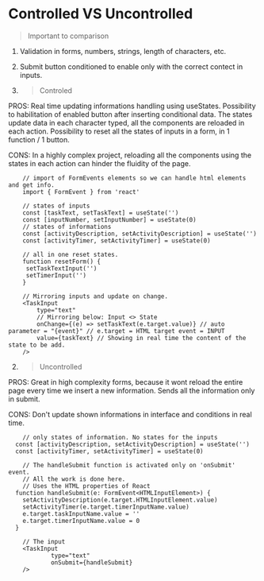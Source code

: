 # Controlled VS Uncontrolled

> Important to comparison
1. Validation in forms, numbers, strings, length of characters, etc.
2. Submit button conditioned to enable only with the correct contect in inputs.

1. > Controled

PROS:
Real time updating informations handling using useStates. 
Possibility to habilitation of enabled button after inserting conditional data.
The states update data in each character typed, all the components are reloaded in each action.
Possibility to reset all the states of inputs in a form, in 1 function / 1 button.

CONS:
In a highly complex project, reloading all the components using the states in each action can hinder the fluidity of the page.

```tsx
    // import of FormEvents elements so we can handle html elements and get info.
    import { FormEvent } from 'react'

    // states of inputs
    const [taskText, setTaskText] = useState('')
    const [inputNumber, setInputNumber] = useState(0)
    // states of informations
    const [activityDescription, setActivityDescription] = useState('')
    const [activityTimer, setActivityTimer] = useState(0)

    // all in one reset states.
    function resetForm() {
     setTaskTextInput('')
     setTimerInput('')
    }

    // Mirroring inputs and update on change.
    <TaskInput
        type="text"
        // Mirroring below: Input <> State
        onChange={(e) => setTaskText(e.target.value)} // auto parameter = "{event}" // e.target = HTML target event = INPUT
        value={taskText} // Showing in real time the content of the state to be add.
    />
```

2. > Uncontrolled

PROS:
Great in high complexity forms, because it wont reload the entire page every time we insert a new information.
Sends all the information only in submit.

CONS:
Don't update shown informations in interface and conditions in real time.



```tsx
    // only states of information. No states for the inputs
  const [activityDescription, setActivityDescription] = useState('')
  const [activityTimer, setActivityTimer] = useState(0)

    // The handleSubmit function is activated only on 'onSubmit' event. 
    // All the work is done here.
    // Uses the HTML properties of React
  function handleSubmit(e: FormEvent<HTMLInputElement>) {
    setActivityDescription(e.target.HTMLInputElement.value)
    setActivityTimer(e.target.timerInputName.value)
    e.target.taskInputName.value = ''
    e.target.timerInputName.value = 0
  }

    // The input
    <TaskInput
            type="text"
            onSubmit={handleSubmit}
    />
```



